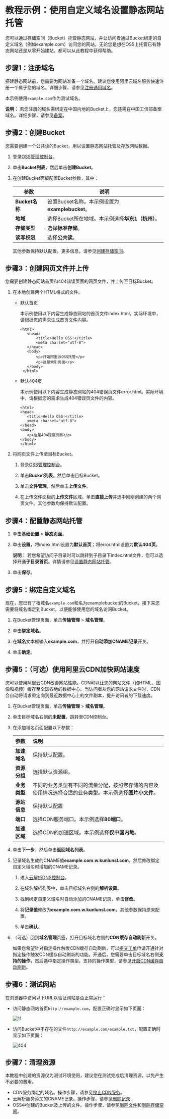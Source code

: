 # 教程示例：使用自定义域名设置静态网站托管

您可以通过存储空间（Bucket）托管静态网站，并让访问者通过Bucket绑定的自定义域名（例如example.com）访问您的网站。无论您是想在OSS上托管已有静态网站还是从零开始建站，都可以从此教程中获得帮助。

## 步骤1：注册域名

搭建静态网站前，您需要为网站准备一个域名。建议您使用阿里云域名服务快速注册一个属于您的域名。详细步骤，请参见[注册通用域名](/cn.zh-CN/域名注册/注册通用域名.md)。

本示例使用`example.com`作为测试域名。

**说明：** 若您注册的域名需绑定在中国内地的Bucket上，您还需在中国工信部备案域名。详细步骤，请参见[备案](https://beian.aliyun.com/order/selfBaIndex.htm)。

## 步骤2：创建Bucket

您需要创建一个公共读的Bucket，用以设置静态网站托管及存放网站数据。

1.  登录[OSS管理控制台](https://oss.console.aliyun.com/)。

2.  单击**Bucket列表**，然后单击**创建Bucket**。

3.  在创建Bucket面板配置Bucket参数，其中：

    |参数|说明|
    |--|--|
    |**Bucket名称**|设置Bucket名称。本示例设置为**examplebucket**。|
    |**地域**|选择Bucket所在地域。本示例选择**华东1（杭州）**。|
    |**存储类型**|选择**标准存储**。|
    |**读写权限**|选择**公共读**。|

    其他参数保持默认配置。更多信息，请参见[创建存储空间](/cn.zh-CN/控制台用户指南/存储空间管理/创建存储空间.md)。


## 步骤3：创建网页文件并上传

您需要创建静态网站首页和404错误页面的网页文件，并上传至目标Bucket。

1.  在本地创建两个HTML格式的文件。

    -   默认首页

        本示例使用以下内容生成静态网站的首页文件index.html。实际环境中，请根据您的需求生成首页文件内容。

        ```
        <html>
           <head>
               <title>Hello OSS!</title>
               <meta charset="utf-8">
           </head>
           <body>
               <p>开始阿里云OSS托管</p>
               <p>这是索引页面</p>
           </body>
         </html>
        ```

    -   默认404页

        本示例使用以下内容生成静态网站的404错误页文件error.html。实际环境中，请根据您的需求生成404错误页文件的内容。

        ```
        <html>
        <head>
           <title>Hello OSS!</title>
           <meta charset="utf-8">
        </head>
        <body>
           <p>这是404错误页面</p>
        </body>
        </html>
        ```

2.  将网页文件上传至目标Bucket。

    1.  登录[OSS管理控制台](https://oss.console.aliyun.com/)。

    2.  单击**Bucket列表**，然后单击目标Bucket。

    3.  单击**文件管理**，然后单击**上传文件**。

    4.  在上传文件面板的**上传文件**区域，单击**直接上传**并选中刚刚创建的两个网页文件。其他参数均保持默认配置。


## 步骤4：配置静态网站托管

1.  单击**基础设置** \> **静态页面**。

2.  单击**设置**，将index.html设置为**默认首页**；将error.html设置为**默认404页**。

    **说明：** 若您希望访问子目录时可以跳转到子目录下index.html文件，您可以选择开通**子目录首页**。详情请参见[设置静态网站托管](/cn.zh-CN/控制台用户指南/存储空间管理/基础设置/设置静态网站托管.md)。

3.  单击**保存**。


## 步骤5：绑定自定义域名

现在，您已有了根域名`example.com`和名为examplebucket的Bucket，接下来您需要将域名绑定到Bucket，以便能够使用您的域名访问Bucket。

1.  在Bucket管理页面，单击**传输管理** \> **域名管理**。

2.  单击**绑定域名**。

3.  在**域名**文本框输入**example.com**，并打开**自动添加CNAME记录**开关。

4.  单击**确定**。


## 步骤5：（可选）使用阿里云CDN加快网站速度

您可以使用阿里云CDN改善网站性能。CDN可以让您的网站文件（如HTML、图像和视频）缓存至全球各地的数据中心。当访问者从您的网站请求文件时，CDN会自动将请求重定向到最近数据中心上的文件副本，提升访问者的下载速度。

1.  在Bucket管理页面，单击**传输管理** \> **域名管理**。

2.  单击目标域名右侧的**未配置**，跳转至CDN控制台。

3.  在添加域名页面配置以下参数：

    |参数|说明|
    |:-|:-|
    |**加速域名**|保持默认配置。|
    |**资源分组**|选择默认资源组。|
    |**业务类型**|不同的业务类型有不同的流量分配，按照您存储的内容及使用情况选择合适的业务类型。本示例选择**图片小文件**。|
    |**源站信息**|保持默认配置|
    |**端口**|选择CDN服务端口。本示例选择**80端口**。|
    |**加速区域**|选择CDN的加速区域。本示例选择**仅中国内地**。|

4.  单击**下一步**，然后单击**返回域名列表**。

5.  记录域名生成的CNAME值**example.com.w.kunlunsl.com**，然后修改绑定自定义域名时增加的CNAME记录。

    1.  进入[云解析DNS控制台](https://dns.console.aliyun.com/#/dns/domainList)。

    2.  在域名解析列表中，单击目标域名右侧的**解析设置**。

    3.  找到绑定自定义域名时自动添加的CNAME记录，单击**修改**。

    4.  将**记录值**修改为**example.com.w.kunlunsl.com**，其他参数保持原来配置。

    5.  单击**确认**。

6.  （可选）回到**域名管理**页签，打开目标域名右侧的**CDN缓存自动刷新**开关。

    如果您希望针对指定操作触发CDN缓存自动刷新，可以[提交工单](https://selfservice.console.aliyun.com/ticket/createIndex)申请开通针对指定操作触发CDN缓存自动刷新的功能。开通后，您需要单击目标域名右侧**支持的操作**，然后选中指定操作类型。支持的操作类型，请参见[开启CDN缓存自动刷新](/cn.zh-CN/控制台用户指南/存储空间管理/传输管理/绑定CDN加速域名.md)。


## 步骤6：测试网站

在浏览器中访问以下URL以验证网站是否正常运行：

-   访问静态网站首页`http://example.com`，配置正确时显示如下页面：

    ![11](https://static-aliyun-doc.oss-accelerate.aliyuncs.com/assets/img/zh-CN/3786519061/p206863.png)

-   访问Bucket中不存在的文件`http://example.com/example.txt`，配置正确时显示如下页面：

    ![404](https://static-aliyun-doc.oss-accelerate.aliyuncs.com/assets/img/zh-CN/3786519061/p206865.png)


## 步骤7：清理资源

本教程中创建的资源仅为测试环境使用，建议您在测试完成后清理资源，以免产生不必要的费用。

-   CDN服务绑定的域名。操作步骤，请参见[停止CDN服务](/cn.zh-CN/快速入门/停止CDN服务.md)。
-   云解析服务添加的CNAME记录。操作步骤，请参见[删除记录](https://help.aliyun.com/document_detail/29726.html)
-   OSS中创建的Bucket及上传的文件。操作步骤，请参见[删除文件](/cn.zh-CN/控制台用户指南/文件管理/删除文件.md)和[删除存储空间](/cn.zh-CN/控制台用户指南/存储空间管理/基础设置/删除存储空间.md)。

